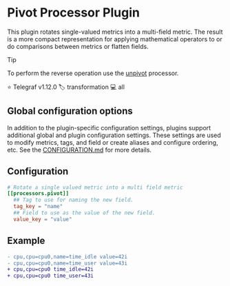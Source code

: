 # Pivot Processor Plugin

This plugin rotates single-valued metrics into a multi-field metric. The result
is a more compact representation for applying mathematical operators to or do
comparisons between metrics or flatten fields.

> [!TIP]
> To perform the reverse operation use the [unpivot][unpivot] processor.

⭐ Telegraf v1.12.0
🏷️ transformation
💻 all

[unpivot]: /plugins/processors/unpivot/README.md

## Global configuration options <!-- @/docs/includes/plugin_config.md -->

In addition to the plugin-specific configuration settings, plugins support
additional global and plugin configuration settings. These settings are used to
modify metrics, tags, and field or create aliases and configure ordering, etc.
See the [CONFIGURATION.md][CONFIGURATION.md] for more details.

[CONFIGURATION.md]: ../../../docs/CONFIGURATION.md#plugins

## Configuration

```toml @sample.conf
# Rotate a single valued metric into a multi field metric
[[processors.pivot]]
  ## Tag to use for naming the new field.
  tag_key = "name"
  ## Field to use as the value of the new field.
  value_key = "value"
```

## Example

```diff
- cpu,cpu=cpu0,name=time_idle value=42i
- cpu,cpu=cpu0,name=time_user value=43i
+ cpu,cpu=cpu0 time_idle=42i
+ cpu,cpu=cpu0 time_user=43i
```
